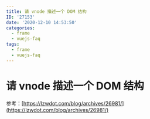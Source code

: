 ```yaml
---
title: 请 vnode 描述一个 DOM 结构
ID: '27153'
date: '2020-12-10 14:53:50'
categories:
  - frame
  - vuejs-faq
tags:
  - frame
  - vuejs-faq
---
```


# 请 vnode 描述一个 DOM 结构

参考：[https://lzwdot.com/blog/archives/26981/](https://lzwdot.com/blog/archives/26981/)
 
 
 
 
 
 
 
 
 
 
 
 
 
 
 
 
 
 
 
 
 
